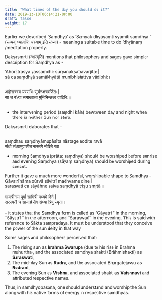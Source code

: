 ```yaml
---
title: "What times of the day you should do it?"
date: 2019-12-10T06:14:21-08:00
draft: false
weight: 17
---
```



Earlier we described ‘Saṃdhyā’ as ‘Samyak dhyāyaṃti syāmiti saṃdhyā ' (सम्यक् ध्याय़न्ति अस्याम् इति संध्या) - meaning a suitable time to do ‘dhyānaṃ /meditation properly.

<div class="shloka">

Dakṣasmṛti (दक्षस्मृति) mentions that philosophers and sages gave simpler description for Saṃdhya as -<br/>

‘Ahorātrasya yassaṃdhi: sūryanakṣatravarjita: | <br/>
sā ca saṃdhyā samākhyātā munibhistattva vādibhi:॥<br/><br/>

अहोरात्रस्य यस्संधिः सूर्यनक्षत्रवर्जितः |<br/>
सा च संध्या समाख्याता मुनिभिस्तत्त्व वादिभिः॥<br/><br/>

- the intervening period (saṃdhi kāla) bewtween day and night when there is neither Sun nor stars.

Dakṣasmṛti elaborates that -

<br/>saṃdhau saṃdhyāmupāsīta nāstage nodite ravā
<br/>संधौ संध्यामुपासीत नास्तगे नोदिते रवा
- morning Saṃdhya (prāta: saṃdhya) should be worshiped before sunrise and evening Saṃdhya (sāyaṃ saṃdhya) should be worshiped during sunset.<br/>

Further it gave a much more wonderful, worshipable shape to Samdhya - 
<br/>Gāyatrīnāma pūrvā sāvitrī madhyame dine | 
<br/>sarasvatī ca sāyāhne saiva saṃdhyā triṣu smṛtā॥
<br/><br/>गायत्रीनाम पूर्वा सावित्री मध्यमे दिने | 
<br/>सरस्वती च सायाह्ने सैव संध्या त्रिषु स्मृता॥
<br/><br/>- it states that the Samdhya form is called as “Gāyatrī ” in the morning, “Sāyatrī ” in the afternoon, and “Saraswatī” in the evening. This is said with reference to Śākta sampradaya. It must be understood that they conceive the power of the sun deity in that way. 

Some sages and philosophers perceived that:

1. The rising sun as **brahma Swarupa** (due to his rise in Brahma muhurtha), and the associated samdhya shakti (Brāhmishakti) as **Saraswati**, 
1. The mid-day Sun as **Rudra**, and the associated  Bhargatejassu as **Rudrani**, 
1. The evening Sun as **Vishnu**, and associated shakti as **Vaishnavi** and attributed respective names. 

Thus, in samdhyopasana, one should understand and worship the Sun along with his native forms of energy in respective samdhyas.
</div>